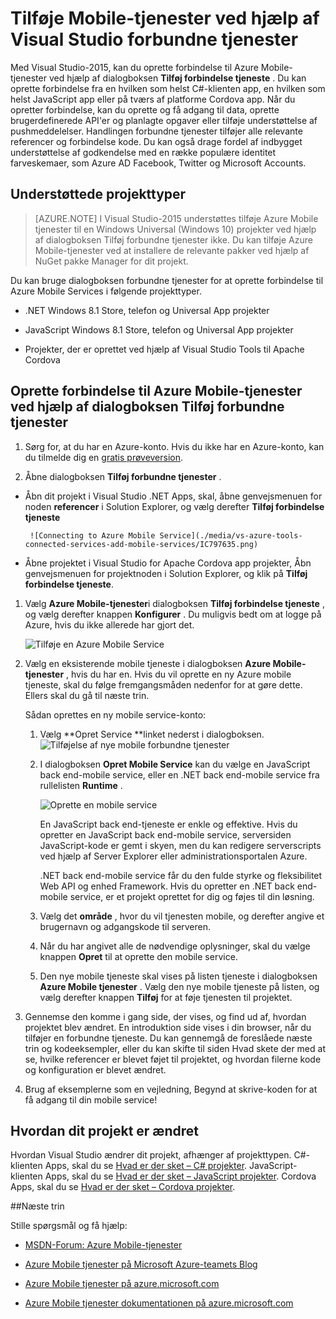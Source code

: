 <properties 
   pageTitle="Tilføje Mobile-tjenester ved hjælp af forbundne tjenester i Visual Studio | Microsoft Azure"
   description="Tilføje Mobile-tjenester ved hjælp af dialogboksen Visual Studio tilføje forbundne tjenester"
   services="visual-studio-online"
   documentationCenter="na"
   authors="mlhoop"
   manager="douge"
   editor="" />
<tags 
   ms.service="visual-studio-online"
   ms.devlang="na"
   ms.topic="article"
   ms.tgt_pltfrm="na"
   ms.workload="mobile"
   ms.date="12/16/2015"
   ms.author="mlearned" />

# <a name="adding-mobile-services-by-using-visual-studio-connected-services"></a>Tilføje Mobile-tjenester ved hjælp af Visual Studio forbundne tjenester

Med Visual Studio-2015, kan du oprette forbindelse til Azure Mobile-tjenester ved hjælp af dialogboksen **Tilføj forbindelse tjeneste** . Du kan oprette forbindelse fra en hvilken som helst C#-klienten app, en hvilken som helst JavaScript app eller på tværs af platforme Cordova app. Når du opretter forbindelse, kan du oprette og få adgang til data, oprette brugerdefinerede API'er og planlagte opgaver eller tilføje understøttelse af pushmeddelelser.  Handlingen forbundne tjenester tilføjer alle relevante referencer og forbindelse kode. Du kan også drage fordel af indbygget understøttelse af godkendelse med en række populære identitet farveskemaer, som Azure AD Facebook, Twitter og Microsoft Accounts.

## <a name="supported-project-types"></a>Understøttede projekttyper

>[AZURE.NOTE] I Visual Studio-2015 understøttes tilføje Azure Mobile tjenester til en Windows Universal (Windows 10) projekter ved hjælp af dialogboksen Tilføj forbundne tjenester ikke. Du kan tilføje Azure Mobile-tjenester ved at installere de relevante pakker ved hjælp af NuGet pakke Manager for dit projekt.

Du kan bruge dialogboksen forbundne tjenester for at oprette forbindelse til Azure Mobile Services i følgende projekttyper.

- .NET Windows 8.1 Store, telefon og Universal App projekter

- JavaScript Windows 8.1 Store, telefon og Universal App projekter

- Projekter, der er oprettet ved hjælp af Visual Studio Tools til Apache Cordova


## <a name="connect-to-azure-mobile-services-using-the-add-connected-services-dialog"></a>Oprette forbindelse til Azure Mobile-tjenester ved hjælp af dialogboksen Tilføj forbundne tjenester

1. Sørg for, at du har en Azure-konto. Hvis du ikke har en Azure-konto, kan du tilmelde dig en [gratis prøveversion](http://go.microsoft.com/fwlink/?LinkId=518146).

1. Åbne dialogboksen **Tilføj forbundne tjenester** .
 - Åbn dit projekt i Visual Studio .NET Apps, skal, åbne genvejsmenuen for noden **referencer** i Solution Explorer, og vælg derefter **Tilføj forbindelse tjeneste**
 
        ![Connecting to Azure Mobile Service](./media/vs-azure-tools-connected-services-add-mobile-services/IC797635.png)

 - Åbne projektet i Visual Studio for Apache Cordova app projekter, Åbn genvejsmenuen for projektnoden i Solution Explorer, og klik på **Tilføj forbindelse tjeneste**.

1. Vælg **Azure Mobile-tjenester**i dialogboksen **Tilføj forbindelse tjeneste** , og vælg derefter knappen **Konfigurer** . Du muligvis bedt om at logge på Azure, hvis du ikke allerede har gjort det.

    ![Tilføje en Azure Mobile Service](./media/vs-azure-tools-connected-services-add-mobile-services/IC797636.png)

1. Vælg en eksisterende mobile tjeneste i dialogboksen **Azure Mobile-tjenester** , hvis du har en. Hvis du vil oprette en ny Azure mobile tjeneste, skal du følge fremgangsmåden nedenfor for at gøre dette. Ellers skal du gå til næste trin.

    Sådan oprettes en ny mobile service-konto:
    1. Vælg **Opret Service **linket nederst i dialogboksen.
        ![Tilføjelse af nye mobile forbundne tjenester](./media/vs-azure-tools-connected-services-add-mobile-services/IC797637.png)




    2. I dialogboksen **Opret Mobile Service** kan du vælge en JavaScript back end-mobile service, eller en .NET back end-mobile service fra rullelisten **Runtime** . 
  
        ![Oprette en mobile service](./media/vs-azure-tools-connected-services-add-mobile-services/IC797638.png)

        En JavaScript back end-tjeneste er enkle og effektive. Hvis du opretter en JavaScript back end-mobile service, serversiden JavaScript-kode er gemt i skyen, men du kan redigere serverscripts ved hjælp af Server Explorer eller administrationsportalen Azure. 

        .NET back end-mobile service får du den fulde styrke og fleksibilitet Web API og enhed Framework. Hvis du opretter en .NET back end-mobile service, er et projekt oprettet for dig og føjes til din løsning. 

    1. Vælg det **område** , hvor du vil tjenesten mobile, og derefter angive et brugernavn og adgangskode til serveren.
 
    1. Når du har angivet alle de nødvendige oplysninger, skal du vælge knappen **Opret** til at oprette den mobile service.
    2. Den nye mobile tjeneste skal vises på listen tjeneste i dialogboksen **Azure Mobile tjenester** . Vælg den nye mobile tjeneste på listen, og vælg derefter knappen **Tilføj** for at føje tjenesten til projektet.
    

1. Gennemse den komme i gang side, der vises, og find ud af, hvordan projektet blev ændret. En introduktion side vises i din browser, når du tilføjer en forbundne tjeneste. Du kan gennemgå de foreslåede næste trin og kodeeksempler, eller du kan skifte til siden Hvad skete der med at se, hvilke referencer er blevet føjet til projektet, og hvordan filerne kode og konfiguration er blevet ændret.

1. Brug af eksemplerne som en vejledning, Begynd at skrive-koden for at få adgang til din mobile service!

## <a name="how-your-project-is-modified"></a>Hvordan dit projekt er ændret

Hvordan Visual Studio ændrer dit projekt, afhænger af projekttypen. C#-klienten Apps, skal du se [Hvad er der sket – C# projekter](http://go.microsoft.com/fwlink/p/?LinkId=513119). JavaScript-klienten Apps, skal du se [Hvad er der sket – JavaScript projekter](http://go.microsoft.com/fwlink/p/?LinkId=513120). Cordova Apps, skal du se [Hvad er der sket – Cordova projekter](http://go.microsoft.com/fwlink/p/?LinkId=513116).


##<a name="next-steps"></a>Næste trin

Stille spørgsmål og få hjælp: 

 - [MSDN-Forum: Azure Mobile-tjenester](https://social.msdn.microsoft.com/forums/azure/home?forum=azuremobile)

 - [Azure Mobile tjenester på Microsoft Azure-teamets Blog](https://azure.microsoft.com/blog/topics/mobile/)

 - [Azure Mobile tjenester på azure.microsoft.com](https://azure.microsoft.com/services/mobile-services/)

 - [Azure Mobile tjenester dokumentationen på azure.microsoft.com](https://azure.microsoft.com/documentation/services/mobile-services/)



